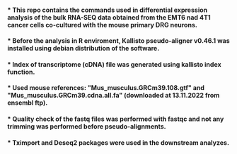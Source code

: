 #### * This repo contains the commands used in differential expression analysis of the bulk RNA-SEQ data obtained from the EMT6 nad 4T1 cancer cells co-cultured with the mouse primary DRG neurons.

#### * Before the analysis in R enviroment, Kallisto pseudo-aligner v0.46.1 was installed using debian distribution of the software.

#### * Index of transcriptome (cDNA) file was generated using kallisto index function.

#### * Used mouse references: "Mus_musculus.GRCm39.108.gtf" and "Mus_musculus.GRCm39.cdna.all.fa" (downloaded at 13.11.2022 from ensembl ftp).

#### * Quality check of the fastq files was performed with fastqc and not any trimming was performed before pseudo-alignments.

#### * Tximport and Deseq2 packages were used in the downstream analyzes.
